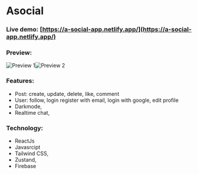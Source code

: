 # Asocial

### Live demo: [https://a-social-app.netlify.app/](https://a-social-app.netlify.app/)

### Preview:

![Preview 1](https://res.cloudinary.com/annnn/image/upload/v1645258246/Screenshot_2022-02-19_150936_ev2hlx.png)![Preview 2](https://res.cloudinary.com/annnn/image/upload/v1645258251/Screenshot_2022-02-19_150856_m8mrdl.png)

### Features:

- Post: create, update, delete, like, comment
- User: follow, login register with email, login with google, edit profile
- Darkmode,
- Realtime chat,

### Technology:

- ReactJs
- Javasrcipt
- Tailwind CSS,
- Zustand,
- Firebase
